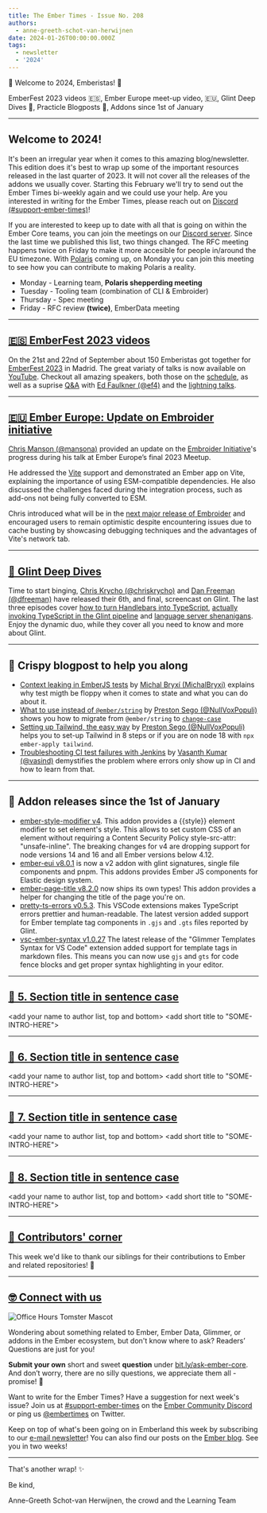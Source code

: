 ```yaml
---
title: The Ember Times - Issue No. 208
authors:
  - anne-greeth-schot-van-herwijnen
date: 2024-01-26T00:00:00.000Z
tags:
  - newsletter
  - '2024'
---
```


👋 Welcome to 2024, Emberistas! 🐹

EmberFest 2023 videos 🇪🇸, Ember Europe meet-up video,  🇪🇺, Glint Deep Dives 🤿,  Practicle Blogposts 📝, Addons since 1st of January
<SOME-INTRO-HERE-TO-KEEP-THEM-SUBSCRIBERS-READING>

---

## Welcome to 2024!

It's been an irregular year when it comes to this amazing blog/newsletter. This edition does it's best to wrap up some of the important resources released in the last quarter of 2023. It will not cover all the releases of the addons we usually cover. Starting this February we'll try to send out the Ember Times bi-weekly again and we could use your help. Are you interested in writing for the Ember Times, please reach out on [Discord (#support-ember-times)](https://discord.com/channels/480462759797063690/485450546887786506)!

If you are interested to keep up to date with all that is going on within the Ember Core teams, you can join the meetings on our [Discord server](https://discord.gg/emberjs). Since the last time we published this list, two things changed. The RFC meeting happens twice on Friday to make it more accesible for people in/around the EU timezone. With [Polaris](https://emberjs.com/editions/polaris/) coming up, on Monday you can join this meeting to see how you can contribute to making Polaris a reality.
- Monday - Learning team, **Polaris shepperding meeting**
- Tuesday - Tooling team (combination of CLI & Embroider)
- Thursday - Spec meeting
- Friday - RFC review **(twice)**, EmberData meeting


---

## [🇪🇸 EmberFest 2023 videos](https://www.youtube.com/@emberfest)

On the 21st and 22nd of September about 150 Emberistas got together for [EmberFest 2023](https://emberfest.eu) in Madrid. The great variaty of talks is now available on [YouTube](https://www.youtube.com/@emberfest). Checkout all amazing speakers, both those on the [schedule](https://emberfest.eu/schedule/day/1/), as well as a suprise [Q&A](https://www.youtube.com/watch?v=oY289Gk6NcY) with [Ed Faulkner (@ef4)](https://github.com/ef4) and the [lightning talks](https://www.youtube.com/watch?v=VVvRxAOBCVQ).

---

## [🇪🇺 Ember Europe: Update on Embroider initiative](https://www.youtube.com/watch?v=gPMzrQzryZI)

[Chris Manson (@mansona)](https://github.com/mansona) provided an update on the [Embroider Initiative](https://mainmatter.com/embroider-initiative/)'s progress during his talk at Ember Europe’s final 2023 Meetup. 

He addressed the [Vite](https://vitejs.dev) support and demonstrated an Ember app on Vite, explaining the importance of using ESM-compatible dependencies. He also discussed the challenges faced during the integration process, such as add-ons not being fully converted to ESM. 

Chris introduced what will be in the [next major release of Embroider](https://github.com/embroider-build/embroider/pull/1701) and encouraged users to remain optimistic despite encountering issues due to cache busting by showcasing debugging techniques and the advantages of Vite's network tab.

---

## [🤿 Glint Deep Dives](https://www.youtube.com/playlist?list=PLelyiwKWHHApkoeXQjwKPHPAHgKXZyl3t)

Time to start binging, [Chris Krycho (@chriskrycho)](https://github.com/chriskrycho) and [Dan Freeman (@dfreeman)](https://github.com/dfreeman) have released their 6th, and final, screencast on Glint. The last three episodes cover [how to turn Handlebars into TypeScript](https://www.youtube.com/watch?v=9RjaREOmFAA&list=PLelyiwKWHHApkoeXQjwKPHPAHgKXZyl3t&index=4&pp=iAQB), [actually invoking TypeScript in the Glint pipeline](https://www.youtube.com/watch?v=oqIAyLbp6Rc&list=PLelyiwKWHHApkoeXQjwKPHPAHgKXZyl3t&index=5&pp=iAQB) and [language server shenanigans](https://www.youtube.com/watch?v=VUXROd82Ljk&list=PLelyiwKWHHApkoeXQjwKPHPAHgKXZyl3t&index=6&pp=iAQB). Enjoy the dynamic duo, while they cover all you need to know and more about Glint.

---

## 📝 Crispy blogpost to help you along

- [Context leaking in EmberJS tests](https://dev.to/michalbryxi/context-leaking-in-emberjs-tests-52nm) by [Michal Bryxí (MichalBryxi)](https://github.com/MichalBryxi) explains why test migth be floppy when it comes to state and what you can do about it.
- [What to use instead of `@ember/string`](https://dev.to/nullvoxpopuli/what-to-use-instead-of-emberstring-34mo) by [Preston Sego (@NullVoxPopuli)](https://github.com/NullVoxPopuli) shows you how to migrate from `@ember/string` to [`change-case`](https://www.npmjs.com/package/change-case)
- [Setting up Tailwind, the easy way](https://dev.to/nullvoxpopuli/setting-up-tailwind-the-easy-way-5843) by [Preston Sego (@NullVoxPopuli)](https://github.com/NullVoxPopuli) helps you to set-up Tailwind in 8 steps or if you are on node 18 with `npx ember-apply tailwind`.
- [Troubleshooting CI test failures with Jenkins](https://hackernoon.com/troubleshooting-ci-test-failures-in-ember-js-with-jenkins-a-journey-of-discoveries) by [Vasanth Kumar (@vasind)](https://github.com/vasind) demystifies the problem where errors only show up in CI and how to learn from that.

---

## 🐹 Addon releases since the 1st of January

- [ember-style-modifier v4](https://github.com/jelhan/ember-style-modifier/releases/tag/v4.0.0). This addon provides a {{style}} element modifier to set element's style. This allows to set custom CSS of an element without requiring a Content Security Policy style-src-attr: "unsafe-inline". The breaking changes for v4 are dropping support for node versions 14 and 16 and all Ember versions below 4.12.
- [ember-eui v8.0.1](https://github.com/prysmex/ember-eui/releases/tag/v8.0.1) is now a v2 addon with glint signatures, single file components and pnpm. This addons provides Ember JS components for Elastic design system.
- [ember-page-title v8.2.0](https://github.com/ember-cli/ember-page-title/releases/tag/v8.2.0) now ships its own types! This addon provides a helper for changing the title of the page you're on.
- [pretty-ts-errors v0.5.3](https://github.com/yoavbls/pretty-ts-errors/releases/tag/v0.5.3). This VSCode extensions makes TypeScript errors prettier and human-readable. The latest version added support for Ember template tag components in `.gjs` and `.gts` files reported by Glint.
- [vsc-ember-syntax v1.0.27]( https://github.com/lifeart/vsc-ember-syntax/releases/tag/v1.0.27) The latest release of the "Glimmer Templates Syntax for VS Code" extension added support for template tags in markdown files. This means you can now use `gjs` and `gts` for code fence blocks and get proper syntax highlighting in your editor.

---

## [🐹 5. Section title in sentence case](section-url)

<change section title emoji>
<consider adding some bold to your paragraph>
<add the contributor in the post in format "FirstName LastName (@githubUserName)" linked to their GitHub account>
<please include link to external article/repo/etc in paragraph / body text, not just header title above>

<add your name to author list, top and bottom>
<add short title to "SOME-INTRO-HERE">

---

## [🐹 6. Section title in sentence case](section-url)

<change section title emoji>
<consider adding some bold to your paragraph>
<add the contributor in the post in format "FirstName LastName (@githubUserName)" linked to their GitHub account>
<please include link to external article/repo/etc in paragraph / body text, not just header title above>

<add your name to author list, top and bottom>
<add short title to "SOME-INTRO-HERE">

---

## [🐹 7. Section title in sentence case](section-url)

<change section title emoji>
<consider adding some bold to your paragraph>
<add the contributor in the post in format "FirstName LastName (@githubUserName)" linked to their GitHub account>
<please include link to external article/repo/etc in paragraph / body text, not just header title above>

<add your name to author list, top and bottom>
<add short title to "SOME-INTRO-HERE">

---

## [🐹 8. Section title in sentence case](section-url)

<change section title emoji>
<consider adding some bold to your paragraph>
<add the contributor in the post in format "FirstName LastName (@githubUserName)" linked to their GitHub account>
<please include link to external article/repo/etc in paragraph / body text, not just header title above>

<add your name to author list, top and bottom>
<add short title to "SOME-INTRO-HERE">

---

## [👏 Contributors' corner](https://guides.emberjs.com/release/contributing/repositories/)

<p>This week we'd like to thank our siblings for their contributions to Ember and related repositories! 💖</p>

---

## [🤓 Connect with us](https://docs.google.com/forms/d/e/1FAIpQLScqu7Lw_9cIkRtAiXKitgkAo4xX_pV1pdCfMJgIr6Py1V-9Og/viewform)

<div class="blog-row">
  <img class="float-right small transparent padded" alt="Office Hours Tomster Mascot" title="Readers' Questions" src="/images/tomsters/officehours.png" />

  <p>Wondering about something related to Ember, Ember Data, Glimmer, or addons in the Ember ecosystem, but don't know where to ask? Readers’ Questions are just for you!</p>

  <p><strong>Submit your own</strong> short and sweet <strong>question</strong> under <a href="https://bit.ly/ask-ember-core" target="rq">bit.ly/ask-ember-core</a>. And don’t worry, there are no silly questions, we appreciate them all - promise! 🤞</p>

  <p>Want to write for the Ember Times? Have a suggestion for next week's issue? Join us at <a href="https://discordapp.com/channels/480462759797063690/485450546887786506">#support-ember-times</a> on the <a href="https://discord.gg/emberjs">Ember Community Discord</a> or ping us <a href="https://twitter.com/embertimes">@embertimes</a> on Twitter.</p>

  <p>Keep on top of what's been going on in Emberland this week by subscribing to our <a href="https://embertimes.substack.com/">e-mail newsletter</a>! You can also find our posts on the <a href="https://blog.emberjs.com/tag/newsletter">Ember blog</a>. See you in two weeks!</p>
</div>

---

That's another wrap! ✨

Be kind,

Anne-Greeth Schot-van Herwijnen, the crowd and the Learning Team
